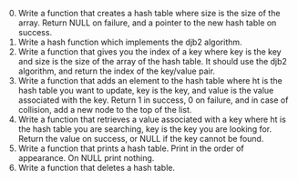 0. Write a function that creates a hash table where size is the size of the array. Return NULL on failure, and a pointer to the new hash table on success. 
1. Write a hash function which implements the djb2 algorithm. 
2. Write a function that gives you the index of a key where key is the key and size is the size of the array of the hash table. It should use the djb2 algorithm, and return the index of the key/value pair.
3. Write a function that adds an element to the hash table where ht is the hash table you want to update, key is the key, and value is the value associated with the key. Return 1 in success, 0 on failure, and in case of collision, add a new node to the top of the list. 
4. Write a function that retrieves a value associated with a key where ht is the hash table you are searching, key is the key you are looking for. Return the value on success, or NULL if the key cannot be found. 
5. Write a function that prints a hash table. Print in the order of appearance. On NULL print nothing. 
6. Write a function that deletes a hash table. 
